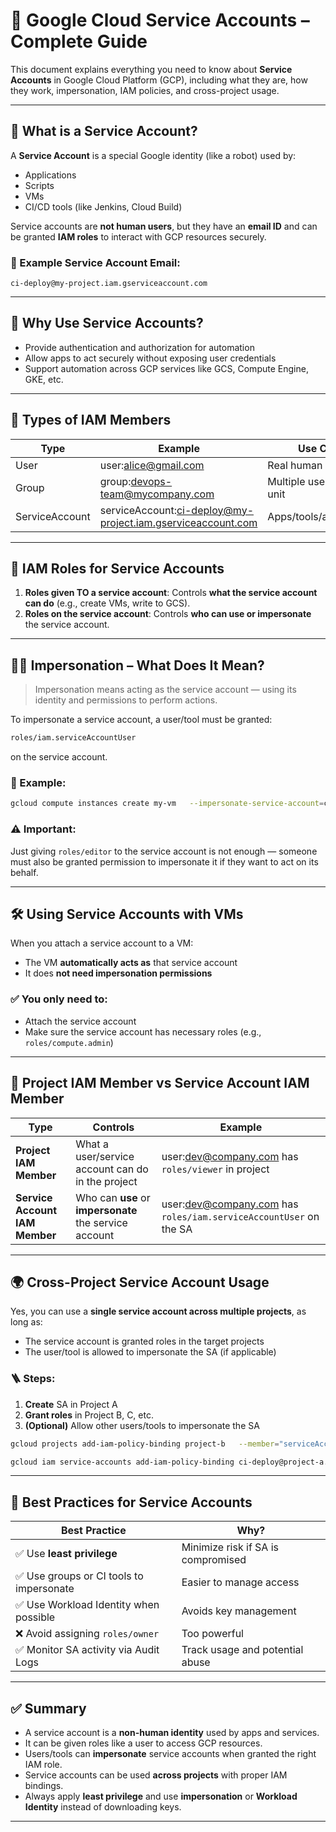 
# 📘 Google Cloud Service Accounts – Complete Guide

This document explains everything you need to know about **Service Accounts** in Google Cloud Platform (GCP), including what they are, how they work, impersonation, IAM policies, and cross-project usage.

---

## 🔑 What is a Service Account?

A **Service Account** is a special Google identity (like a robot) used by:
- Applications
- Scripts
- VMs
- CI/CD tools (like Jenkins, Cloud Build)

Service accounts are **not human users**, but they have an **email ID** and can be granted **IAM roles** to interact with GCP resources securely.

### 📌 Example Service Account Email:
```text
ci-deploy@my-project.iam.gserviceaccount.com
```

---

## 🎯 Why Use Service Accounts?

- Provide authentication and authorization for automation
- Allow apps to act securely without exposing user credentials
- Support automation across GCP services like GCS, Compute Engine, GKE, etc.

---

## 🧩 Types of IAM Members

| Type         | Example                                   | Use Case                   |
|--------------|--------------------------------------------|-----------------------------|
| User         | user:alice@gmail.com                      | Real human user             |
| Group        | group:devops-team@mycompany.com           | Multiple users as one unit |
| ServiceAccount| serviceAccount:ci-deploy@my-project.iam.gserviceaccount.com | Apps/tools/automation       |

---

## 🔐 IAM Roles for Service Accounts

1. **Roles given TO a service account**: Controls **what the service account can do** (e.g., create VMs, write to GCS).
2. **Roles on the service account**: Controls **who can use or impersonate** the service account.

---

## 🧑‍💻 Impersonation – What Does It Mean?

> Impersonation means acting as the service account — using its identity and permissions to perform actions.

To impersonate a service account, a user/tool must be granted:
```bash
roles/iam.serviceAccountUser
```
on the service account.

### 🔄 Example:
```bash
gcloud compute instances create my-vm   --impersonate-service-account=ci-deploy@my-project.iam.gserviceaccount.com
```

### ⚠️ Important:
Just giving `roles/editor` to the service account is not enough — someone must also be granted permission to impersonate it if they want to act on its behalf.

---

## 🛠️ Using Service Accounts with VMs

When you attach a service account to a VM:
- The VM **automatically acts as** that service account
- It does **not need impersonation permissions**

### ✅ You only need to:
- Attach the service account
- Make sure the service account has necessary roles (e.g., `roles/compute.admin`)

---

## 🔄 Project IAM Member vs Service Account IAM Member

| Type                        | Controls                         | Example |
|-----------------------------|----------------------------------|---------|
| **Project IAM Member**      | What a user/service account can do in the project | user:dev@company.com has `roles/viewer` in project |
| **Service Account IAM Member** | Who can **use** or **impersonate** the service account | user:dev@company.com has `roles/iam.serviceAccountUser` on the SA |

---

## 🌍 Cross-Project Service Account Usage

Yes, you can use a **single service account across multiple projects**, as long as:
- The service account is granted roles in the target projects
- The user/tool is allowed to impersonate the SA (if applicable)

### 🪜 Steps:
1. **Create** SA in Project A
2. **Grant roles** in Project B, C, etc.
3. **(Optional)** Allow other users/tools to impersonate the SA

```bash
gcloud projects add-iam-policy-binding project-b   --member="serviceAccount:ci-deploy@project-a.iam.gserviceaccount.com"   --role="roles/compute.admin"
```

```bash
gcloud iam service-accounts add-iam-policy-binding ci-deploy@project-a.iam.gserviceaccount.com   --member="user:jenkins@company.com"   --role="roles/iam.serviceAccountUser"
```

---

## 🔐 Best Practices for Service Accounts

| Best Practice                           | Why? |
|----------------------------------------|------|
| ✅ Use **least privilege**              | Minimize risk if SA is compromised |
| ✅ Use groups or CI tools to impersonate| Easier to manage access            |
| ✅ Use Workload Identity when possible  | Avoids key management              |
| ❌ Avoid assigning `roles/owner`        | Too powerful                       |
| ✅ Monitor SA activity via Audit Logs   | Track usage and potential abuse    |

---

## ✅ Summary

- A service account is a **non-human identity** used by apps and services.
- It can be given roles like a user to access GCP resources.
- Users/tools can **impersonate** service accounts when granted the right IAM role.
- Service accounts can be used **across projects** with proper IAM bindings.
- Always apply **least privilege** and use **impersonation** or **Workload Identity** instead of downloading keys.

---
